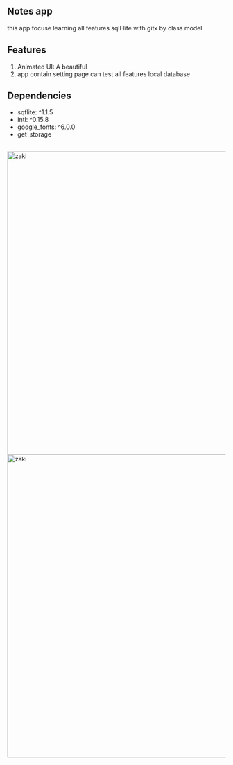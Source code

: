 <h2>Notes app</h2>
<p>this app focuse learning all features sqlFlite with gitx by class model</p>
<h2>Features</h2>
<ol >
  
  <li>Animated UI: A beautiful</li>
  <li>app contain setting page can test all features local database </li>
</ol>
<h2>Dependencies</h2>
<ul type="circule">
  <li>sqflite: ^1.1.5</li>
  <li>intl: ^0.15.8</li>
  <li> google_fonts: ^6.0.0</li>
  <li>  get_storage</li>

</ul>
<!-- <img align="center" src="https://github.com/Govindv7555/Govindv7555/blob/main/49e76e0596857673c5c80c85b84394c1.gif" width= 70% height=95px> -->
</br>
<img src="https://github.com/Zaki-Eboo/Flutter_sqlflite_gitX_notes/assets/113374290/7d13f8a0-adf4-486c-a5e7-1a3792901472" alt="zaki" width="700" height="700"  >
<img src="https://github.com/Zaki-Eboo/Flutter_sqlflite_gitX_notes/assets/113374290/d93972fa-d1c4-4ecb-a6e5-50cc5b51fc7e" alt="zaki" width="700" height="700" >
